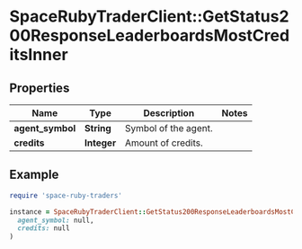 # SpaceRubyTraderClient::GetStatus200ResponseLeaderboardsMostCreditsInner

## Properties

| Name | Type | Description | Notes |
| ---- | ---- | ----------- | ----- |
| **agent_symbol** | **String** | Symbol of the agent. |  |
| **credits** | **Integer** | Amount of credits. |  |

## Example

```ruby
require 'space-ruby-traders'

instance = SpaceRubyTraderClient::GetStatus200ResponseLeaderboardsMostCreditsInner.new(
  agent_symbol: null,
  credits: null
)
```

